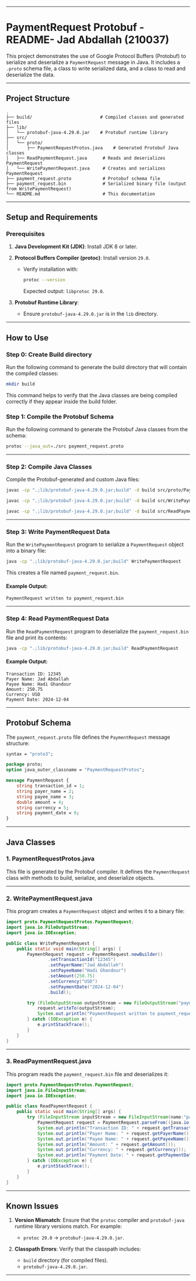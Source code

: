 
---

# **PaymentRequest Protobuf -README- Jad Abdallah (210037)**

This project demonstrates the use of Google Protocol Buffers (Protobuf) to serialize and deserialize a `PaymentRequest` message in Java. It includes a `.proto` schema file, a class to write serialized data, and a class to read and deserialize the data.

---

## **Project Structure**

```
.
├── build/                          # Compiled classes and generated files
├── lib/
│   └── protobuf-java-4.29.0.jar    # Protobuf runtime library
├── src/
│   └── proto/
│       ├── PaymentRequestProtos.java    # Generated Protobuf Java classes
│   ├── ReadPaymentRequest.java      # Reads and deserializes PaymentRequest
│   └── WritePaymentRequest.java     # Creates and serializes PaymentRequest
├── payment_request.proto            # Protobuf schema file
├── payment_request.bin              # Serialized binary file (output from WritePaymentRequest)
└── README.md                        # This documentation
```

---

## **Setup and Requirements**

### **Prerequisites**
1. **Java Development Kit (JDK)**: Install JDK 8 or later.
2. **Protocol Buffers Compiler (protoc)**: Install version `29.0`.
   - Verify installation with:
     ```bash
     protoc --version
     ```
     Expected output: `libprotoc 29.0`.

3. **Protobuf Runtime Library**:
   - Ensure `protobuf-java-4.29.0.jar` is in the `lib` directory.

---

## **How to Use**

### **Step 0: Create Build directory**

Run the following command to generate the build directory that will contain the compiled classes:

```bash
mkdir build
```
This command helps to verify that the Java classes are being compiled correctly if they appear inside the build folder.


### **Step 1: Compile the Protobuf Schema**

Run the following command to generate the Protobuf Java classes from the schema:

```bash
protoc --java_out=./src payment_request.proto
```

---

### **Step 2: Compile Java Classes**

Compile the Protobuf-generated and custom Java files:

```bash
javac -cp ".;lib/protobuf-java-4.29.0.jar;build" -d build src/proto/PaymentRequestProtos.java
```
```bash
javac -cp ".;lib/protobuf-java-4.29.0.jar;build" -d build src/WritePaymentRequest.java 
```
```bash
javac -cp ".;lib/protobuf-java-4.29.0.jar;build" -d build src/ReadPaymentRequest.java
```
---

### **Step 3: Write PaymentRequest Data**

Run the `WritePaymentRequest` program to serialize a `PaymentRequest` object into a binary file:

```bash
java -cp ".;lib/protobuf-java-4.29.0.jar;build" WritePaymentRequest
```

This creates a file named `payment_request.bin`.

#### Example Output:
```
PaymentRequest written to payment_request.bin
```

---

### **Step 4: Read PaymentRequest Data**

Run the `ReadPaymentRequest` program to deserialize the `payment_request.bin` file and print its contents:

```bash
java -cp ".;lib/protobuf-java-4.29.0.jar;build" ReadPaymentRequest
```

#### Example Output:
```
Transaction ID: 12345
Payer Name: Jad Abdallah
Payee Name: Hadi Ghandour
Amount: 250.75
Currency: USD
Payment Date: 2024-12-04
```

---

## **Protobuf Schema**

The `payment_request.proto` file defines the `PaymentRequest` message structure:

```proto
syntax = "proto3";

package proto;
option java_outer_classname = "PaymentRequestProtos";

message PaymentRequest {
    string transaction_id = 1;
    string payer_name = 2;
    string payee_name = 3;
    double amount = 4;
    string currency = 5;
    string payment_date = 6;
}
```

---

## **Java Classes**

### **1. PaymentRequestProtos.java**

This file is generated by the Protobuf compiler. It defines the `PaymentRequest` class with methods to build, serialize, and deserialize objects.

---

### **2. WritePaymentRequest.java**

This program creates a `PaymentRequest` object and writes it to a binary file:

```java
import proto.PaymentRequestProtos.PaymentRequest;
import java.io.FileOutputStream;
import java.io.IOException;

public class WritePaymentRequest {
    public static void main(String[] args) {
        PaymentRequest request = PaymentRequest.newBuilder()
                .setTransactionId("12345")
                .setPayerName("Jad Abdallah")
                .setPayeeName("Hadi Ghandour")
                .setAmount(250.75)
                .setCurrency("USD")
                .setPaymentDate("2024-12-04")
                .build();

        try (FileOutputStream outputStream = new FileOutputStream("payment_request.bin")) {
            request.writeTo(outputStream);
            System.out.println("PaymentRequest written to payment_request.bin");
        } catch (IOException e) {
            e.printStackTrace();
        }
    }
}
```

---

### **3. ReadPaymentRequest.java**

This program reads the `payment_request.bin` file and deserializes it:

```java
import proto.PaymentRequestProtos.PaymentRequest;
import java.io.FileInputStream;
import java.io.IOException;

public class ReadPaymentRequest {
    public static void main(String[] args) {
        try (FileInputStream inputStream = new FileInputStream(name:"payment_request.bin")) {
            PaymentRequest request = PaymentRequest.parseFrom((java.io.InputStream)inputStream);
            System.out.println("Transaction ID: " + request.getTransactionId());
            System.out.println("Payer Name: " + request.getPayerName());
            System.out.println("Payee Name: " + request.getPayeeName());
            System.out.println("Amount: " + request.getAmount());
            System.out.println("Currency: " + request.getCurrency());
            System.out.println("Payment Date: " + request.getPaymentDate());
        } catch (IOException e) {
            e.printStackTrace();
        }
    }
}
```

---

## **Known Issues**

1. **Version Mismatch**: Ensure that the `protoc` compiler and `protobuf-java` runtime library versions match. For example:
   - `protoc 29.0` → `protobuf-java-4.29.0.jar`.

2. **Classpath Errors**: Verify that the classpath includes:
   - `build` directory (for compiled files).
   - `protobuf-java-4.29.0.jar`.

---


